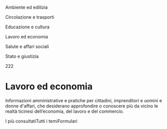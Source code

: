 Ambiente ed edilizia

Circolazione e trasporti

Educazione e cultura

Lavoro ed economia

Salute e affari sociali

Stato e giustizia

222

# Lavoro ed economia

Informazioni amministrative e pratiche per cittadini, imprenditori e uomini e
donne d'affari, che desiderano approfondire o conoscere più da vicino le
realtà ticinesi dell’economia, del lavoro e del commercio.

I più consultatiTutti i temiFormulari

